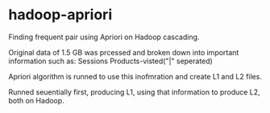 hadoop-apriori
==============

Finding frequent pair using Apriori on Hadoop cascading.

Original data of 1.5 GB was prcessed and broken down into important information such as: 
Sessions    Products-visted("|" seperated)

Apriori algorithm is runned to use this inofmration and create L1 and L2 files. 

Runned seuentially first, producing L1, using that information to produce L2, both on Hadoop.


